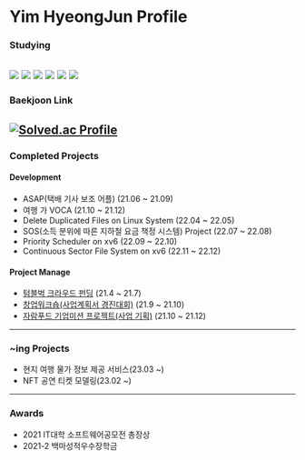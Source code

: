 # Yim HyeongJun Profile

### Studying
<img src="https://img.shields.io/badge/C-A8B9CC?style=flat-square&logo=C&logoColor=white"/> <img src="https://img.shields.io/badge/C++-00599C?style=flat-square&logo=C%2B%2B&logoColor=white"/> <img src="https://img.shields.io/badge/Android Studio-3DDC84?style=flat-square&logo=Android&logoColor=white"/> <img src="https://img.shields.io/badge/Spring Boot-6DB33F?style=flat-square&logo=Spring Boot&logoColor=white"/> <img src="https://img.shields.io/badge/MySQL-4479A1?style=flat-square&logo=mysql&logoColor=white"/> <img src="https://img.shields.io/badge/Linux-FCC624?style=flat-square&logo=linux&logoColor=white"/>
---------------------
### Baekjoon Link
[![Solved.ac Profile](http://mazassumnida.wtf/api/generate_badge?boj=pppqqq99)](https://solved.ac/pppqqq99)
---------------------
### Completed Projects

#### Development
* ASAP(택배 기사 보조 어플) (21.06 ~ 21.09)
* 여행 가 VOCA (21.10 ~ 21.12)
* Delete Duplicated Files on Linux System (22.04 ~ 22.05)
* SOS(소득 분위에 따른 지하철 요금 책정 시스템) Project (22.07 ~ 22.08)
* Priority Scheduler on xv6 (22.09 ~ 22.10)
* Continuous Sector File System on xv6 (22.11 ~ 22.12)

#### Project Manage
* [텀블벅 크라우드 펀딩](https://tumblbug.com/ddobagi__light?ref=검색%2F키워드) (21.4 ~ 21.7)
* [창업워크숍(사업계획서 경진대회)](https://github.com/pppqqq99/pppqqq99/files/9264618/Wet.the.Travel.pdf) (21.9 ~ 21.10)
* [자람푸드 기업미션 프로젝트(사업 기획)](https://github.com/pppqqq99/pppqqq99/files/9264639/_.1.-1.pdf) (21.10 ~ 21.12)
---------------------
### ~ing Projects
* 현지 여행 물가 정보 제공 서비스(23.03 ~)
* NFT 공연 티켓 모델링(23.02 ~)

---------------------
### Awards
* 2021 IT대학 소프트웨어공모전 총장상
* 2021-2 백마성적우수장학금


